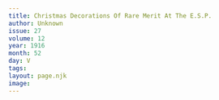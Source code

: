 ```yaml
---
title: Christmas Decorations Of Rare Merit At The E.S.P.
author: Unknown
issue: 27
volume: 12
year: 1916
month: 52
day: V
tags:
layout: page.njk
image:
---
```



